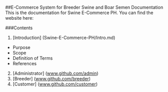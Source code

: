 ##E-Commerce System for Breeder Swine and Boar Semen Documentation
This is the documentation for Swine E-Commerce PH. You can find the website here: <INSERT WEB ADDRESS>

###Contents
1. [Introduction] (Swine-E-Commerce-PH/Intro.md)
  * Purpose
  * Scope
  * Definition of Terms
  * References
2. [Administrator] (www.github.com/admin)
3. [Breeder] (www.github.com/breeder)
4. [Customer] (www.github.com/customer)
